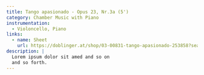 ```yaml
---
title: Tango apasionado - Opus 23, Nr.3a (5') 
category: Chamber Music with Piano
instrumentation:
  - Violoncello, Piano
links:
  - name: Sheet
    url: https://doblinger.at/shop/03-00831-tango-apasionado-253858?search=Tristan+Schulze#attr=
description: |
  Lorem ipsum dolor sit amed and so on
  and so forth.
---
```

